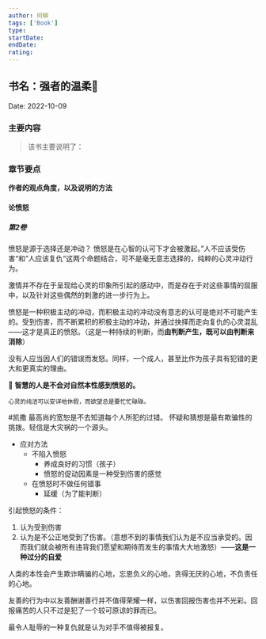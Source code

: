 ```yaml
---
author: 何柳
tags: ['Book']
type:
startDate: 
endDate:
rating: 
---
```


## 书名：强者的温柔📖
 
Date: 2022-10-09 

### 主要内容
> 该书主要说明了：


### 章节要点
**作者的观点角度，以及说明的方法**
#### 论愤怒

##### 第2卷
愤怒是源于选择还是冲动？
愤怒是在心智的认可下才会被激起。”人不应该受伤害“和”人应该复仇“这两个命题结合，可不是毫无意志选择的，纯粹的心灵冲动行为。

激情并不存在于呈现给心灵的印象所引起的感动中，而是存在于对这些事情的屈服中，以及针对这些偶然的刺激的进一步行为上。

愤怒是一种积极主动的冲动，而积极主动的冲动没有意志的认可是绝对不可能产生的。受到伤害，而不断累积的积极主动的冲动，并通过抉择而走向复仇的心灵混乱——这才是真正的愤怒。（这是一种持续的判断，而**由判断产生，既可以由判断来消除**）

没有人应当因人们的错误而发怒。同样，一个成人，甚至比作为孩子具有犯错的更大和更真实的理由。

🔴 **智慧的人是不会对自然本性感到愤怒的。** 

	心灵的纯洁可以安详地休假，而欲望总是要忙忙碌碌。

#凯撒 最高尚的宽恕是不去知道每个人所犯的过错。
怀疑和猜想是最有欺骗性的挑拨。轻信是大灾祸的一个源头。


- 应对方法
	- 不陷入愤怒
		- 养成良好的习惯（孩子）
		- 愤怒的促动因素是一种受到伤害的感觉
	- 在愤怒时不做任何错事
		- 延缓（为了能判断）

引起愤怒的条件：
1. 认为受到伤害
2. 认为是不公正地受到了伤害。（意想不到的事情我们认为是不应当承受的。因而我们就会被所有违背我们愿望和期待而发生的事情大大地激怒）——**这是一种过分的自爱**

人类的本性会产生欺诈瞒骗的心地，忘恩负义的心地，贪得无厌的心地，不负责任的心地。


友善的行为中以友善酬谢善行并不值得荣耀一样，以伤害回报伤害也并不光彩。回报痛苦的人只不过是犯了一个较可原谅的罪而已。

最令人耻辱的一种复仇就是认为对手不值得被报复。








